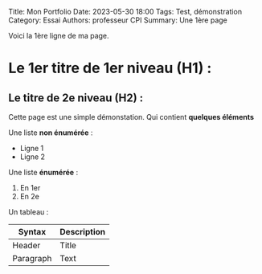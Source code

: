 Title: Mon Portfolio
Date: 2023-05-30 18:00
Tags: Test, démonstration
Category: Essai
Authors: professeur CPI
Summary: Une 1ère page

Voici la 1ère ligne de ma page.

# Le 1er titre de 1er niveau (H1) :

## Le titre de 2e niveau (H2) :

Cette page est une simple démonstation.
Qui contient **quelques éléments**


Une liste **non énumérée** :

- Ligne 1
- Ligne 2


Une liste **énumérée** :

1. En 1er
2. En 2e


Un tableau :

| Syntax | Description |
| ----------- | ----------- |
| Header | Title |
| Paragraph | Text |